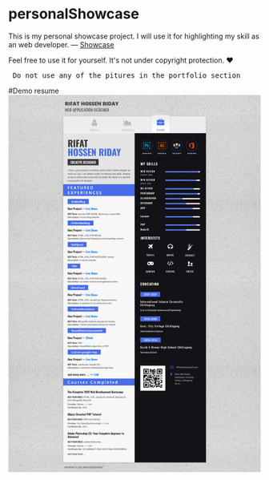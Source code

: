 # personalShowcase

This is my personal showcase project. I will use it for highlighting my skill as an web developer. &mdash; <a href="https://rhriday.github.io">Showcase</a>

Feel free to use it for yourself. It's not under copyright protection. &#10084;
<pre> Do not use any of the pitures in the portfolio section </pre>

#Demo resume
<img src="images/demo.jpg"/>

